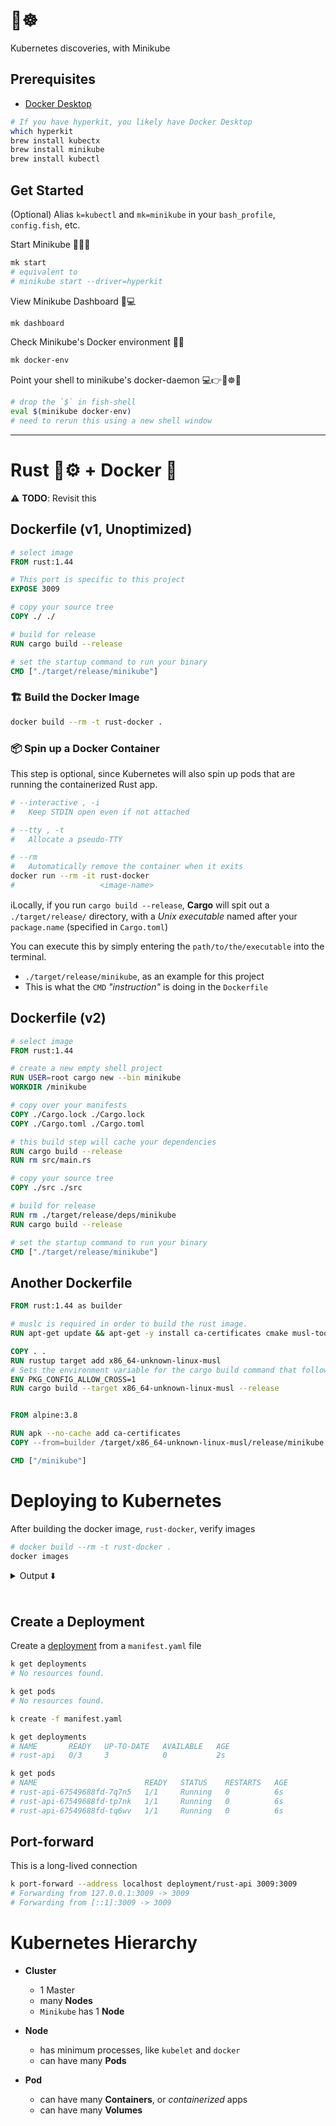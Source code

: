 # 👶☸️

Kubernetes discoveries, with Minikube

## Prerequisites

- [Docker Desktop](https://docs.docker.com/docker-for-mac/install/)

```bash
# If you have hyperkit, you likely have Docker Desktop
which hyperkit
brew install kubectx
brew install minikube
brew install kubectl
```

## Get Started

(Optional) Alias `k=kubectl` and `mk=minikube` in your `bash_profile`, `config.fish`, etc.

Start Minikube 🏃‍♂️💨

```bash
mk start
# equivalent to
# minikube start --driver=hyperkit
```

View Minikube Dashboard 👀💻

```bash
mk dashboard
```

Check Minikube's Docker environment 🔎🐳

```bash
mk docker-env
```

Point your shell to minikube's docker-daemon 💻👉👶☸️🐳

```bash
# drop the `$` in fish-shell
eval $(minikube docker-env)
# need to rerun this using a new shell window
```

---

# Rust 🦀⚙️ + Docker 🐳

⚠️ **TODO**: Revisit this

## Dockerfile (v1, Unoptimized)

```Dockerfile
# select image
FROM rust:1.44

# This port is specific to this project
EXPOSE 3009

# copy your source tree
COPY ./ ./

# build for release
RUN cargo build --release

# set the startup command to run your binary
CMD ["./target/release/minikube"]
```

### 🏗 Build the Docker Image

```bash
docker build --rm -t rust-docker .
```

### 📦 Spin up a Docker Container

This step is optional, since Kubernetes will also spin up pods that are running the containerized Rust app.

```bash
# --interactive , -i
#   Keep STDIN open even if not attached

# --tty , -t
#   Allocate a pseudo-TTY

# --rm
#   Automatically remove the container when it exits
docker run --rm -it rust-docker
#                   <image-name>
```

ℹ️Locally, if you run `cargo build --release`, **Cargo** will spit out a `./target/release/` directory, with a _Unix executable_ named after your `package.name` (specified in `Cargo.toml`)

You can execute this by simply entering the `path/to/the/executable` into the terminal.

- `./target/release/minikube`, as an example for this project
- This is what the `CMD` _"instruction"_ is doing in the `Dockerfile`

## Dockerfile (v2)

```Dockerfile
# select image
FROM rust:1.44

# create a new empty shell project
RUN USER=root cargo new --bin minikube
WORKDIR /minikube

# copy over your manifests
COPY ./Cargo.lock ./Cargo.lock
COPY ./Cargo.toml ./Cargo.toml

# this build step will cache your dependencies
RUN cargo build --release
RUN rm src/main.rs

# copy your source tree
COPY ./src ./src

# build for release
RUN rm ./target/release/deps/minikube
RUN cargo build --release

# set the startup command to run your binary
CMD ["./target/release/minikube"]
```

## Another Dockerfile

```Dockerfile
FROM rust:1.44 as builder

# muslc is required in order to build the rust image.
RUN apt-get update && apt-get -y install ca-certificates cmake musl-tools libssl-dev && rm -rf /var/lib/apt/lists/*

COPY . .
RUN rustup target add x86_64-unknown-linux-musl
# Sets the environment variable for the cargo build command that follows.
ENV PKG_CONFIG_ALLOW_CROSS=1
RUN cargo build --target x86_64-unknown-linux-musl --release


FROM alpine:3.8

RUN apk --no-cache add ca-certificates
COPY --from=builder /target/x86_64-unknown-linux-musl/release/minikube .

CMD ["/minikube"]
```

# Deploying to Kubernetes

After building the docker image, `rust-docker`, verify images

```bash
# docker build --rm -t rust-docker .
docker images
```

<details>
<summary>Output ⬇️</summary>

```
REPOSITORY                                TAG                 IMAGE ID            CREATED             SIZE
rust-docker                               latest              c6e74d551f72        2 hours ago         9.88MB
rust                                      1.44                f3846fc60327        4 days ago          1.21GB
ekidd/rust-musl-builder                   latest              4c23b7310bda        8 days ago          1.45GB
rust                                      1-alpine3.11        550388a273b2        9 days ago          459MB
rust                                      1.44-alpine3.11     550388a273b2        9 days ago          459MB
busybox                                   latest              1c35c4412082        11 days ago         1.22MB
k8s.gcr.io/kube-proxy                     v1.18.3             3439b7546f29        3 weeks ago         117MB
k8s.gcr.io/kube-controller-manager        v1.18.3             da26705ccb4b        3 weeks ago         162MB
k8s.gcr.io/kube-scheduler                 v1.18.3             76216c34ed0c        3 weeks ago         95.3MB
k8s.gcr.io/kube-apiserver                 v1.18.3             7e28efa976bd        3 weeks ago         173MB
kubernetesui/dashboard                    v2.0.0              8b32422733b3        7 weeks ago         222MB
k8s.gcr.io/pause                          3.2                 80d28bedfe5d        4 months ago        683kB
k8s.gcr.io/coredns                        1.6.7               67da37a9a360        4 months ago        43.8MB
alpine                                    3.8                 c8bccc0af957        4 months ago        4.41MB
k8s.gcr.io/etcd                           3.4.3-0             303ce5db0e90        7 months ago        288MB
kubernetesui/metrics-scraper              v1.0.2              3b08661dc379        7 months ago        40.1MB
k8s.gcr.io/echoserver                     1.10                365ec60129c5        2 years ago         95.4MB
gcr.io/k8s-minikube/storage-provisioner   v1.8.1              4689081edb10        2 years ago         80.8MB
```

</details>
<br/>

## Create a Deployment

Create a [deployment](https://kubernetes.io/docs/concepts/workloads/controllers/deployment/) from a `manifest.yaml` file

```bash
k get deployments
# No resources found.

k get pods
# No resources found.

k create -f manifest.yaml

k get deployments
# NAME       READY   UP-TO-DATE   AVAILABLE   AGE
# rust-api   0/3     3            0           2s

k get pods
# NAME                        READY   STATUS    RESTARTS   AGE
# rust-api-67549688fd-7q7n5   1/1     Running   0          6s
# rust-api-67549688fd-tp7nk   1/1     Running   0          6s
# rust-api-67549688fd-tq6wv   1/1     Running   0          6s
```

## Port-forward

This is a long-lived connection

```bash
k port-forward --address localhost deployment/rust-api 3009:3009
# Forwarding from 127.0.0.1:3009 -> 3009
# Forwarding from [::1]:3009 -> 3009
```

# Kubernetes Hierarchy

- **Cluster**

  - 1 Master
  - many **Nodes**
  - `Minikube` has 1 **Node**

- **Node**

  - has minimum processes, like `kubelet` and `docker`
  - can have many **Pods**

- **Pod**
  - can have many **Containers**, or _containerized_ apps
  - can have many **Volumes**
